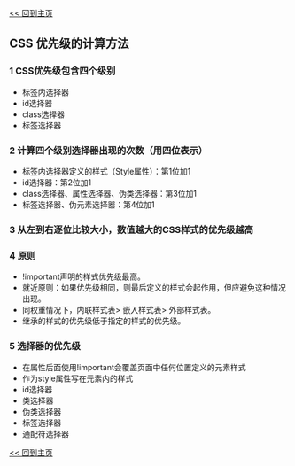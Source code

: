 [<< 回到主页](http://suzy1993.github.io/misszy/)

## CSS 优先级的计算方法

### 1 CSS优先级包含四个级别
* 标签内选择器
* id选择器
* class选择器
* 标签选择器

### 2 计算四个级别选择器出现的次数（用四位表示）
* 标签内选择器定义的样式（Style属性）：第1位加1
* id选择器：第2位加1
* class选择器、属性选择器、伪类选择器：第3位加1
* 标签选择器、伪元素选择器：第4位加1

### 3 从左到右逐位比较大小，数值越大的CSS样式的优先级越高

### 4 原则
* !important声明的样式优先级最高。
* 就近原则：如果优先级相同，则最后定义的样式会起作用，但应避免这种情况出现。
* 同权重情况下，内联样式表> 嵌入样式表> 外部样式表。
* 继承的样式的优先级低于指定的样式的优先级。

### 5 选择器的优先级
* 在属性后面使用!important会覆盖页面中任何位置定义的元素样式
* 作为style属性写在元素内的样式
* id选择器
* 类选择器
* 伪类选择器
* 标签选择器
* 通配符选择器

[<< 回到主页](http://suzy1993.github.io/misszy/)

